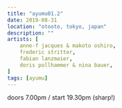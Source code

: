 ```yaml
---
title: "ayumu01.2"
date: 2019-08-31
location: "otooto, tokyo, japan"
description: ""
artists: [
    anne-f jacques & makoto oshiro,
    frederic stritter,
    fabian lanzmaier,
    doris pollhammer & nina bauer,
]
tags: [ayumu]
---
```

doors 7.00pm / start 19.30pm (sharp!)
